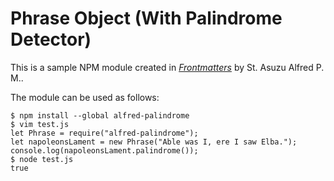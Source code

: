 # Phrase Object (With Palindrome Detector)

This is a sample NPM module created in [*Frontmatters*](https://www.frontmatters.com/javascript-tutorial) by St. Asuzu Alfred P. M..

The module can be used as follows:

```
$ npm install --global alfred-palindrome
$ vim test.js
let Phrase = require("alfred-palindrome");
let napoleonsLament = new Phrase("Able was I, ere I saw Elba.");
console.log(napoleonsLament.palindrome());
$ node test.js
true
```
